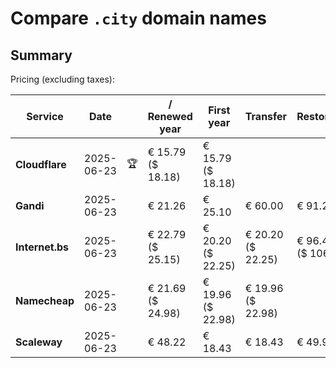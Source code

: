 # Compare `.city` domain names

## Summary

Pricing (excluding taxes):

| Service | Date |  | / Renewed year | First year | Transfer | Restoration |
|--|--|--|--|--|--|--|
| **Cloudflare** | 2025-06-23 | 🏆 | € 15.79<br>($ 18.18) | € 15.79<br>($ 18.18) |  |  |
| **Gandi** | 2025-06-23 |  | € 21.26 | € 25.10 | € 60.00 | € 91.22 |
| **Internet.bs** | 2025-06-23 |  | € 22.79<br>($ 25.15) | € 20.20<br>($ 22.25) | € 20.20<br>($ 22.25) | € 96.49<br>($ 106.35) |
| **Namecheap** | 2025-06-23 |  | € 21.69<br>($ 24.98) | € 19.96<br>($ 22.98) | € 19.96<br>($ 22.98) |  |
| **Scaleway** | 2025-06-23 |  | € 48.22 | € 18.43 | € 18.43 | € 49.99 |
